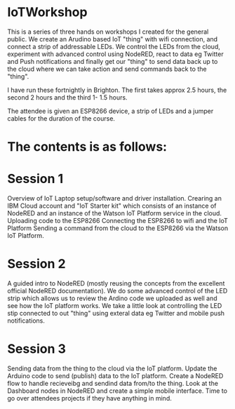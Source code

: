 # IoTWorkshop

This is a series of three hands on workshops I created for the general public. We create an Arudino based IoT "thing" with wifi connection, and connect a strip of addressable LEDs. We control the LEDs from the cloud, experiment with advanced control using NodeRED, react to data eg Twitter and Push notifications and finally get our "thing" to send data back up to the cloud where we can take action and send commands back to the "thing".

I have run these fortnightly in Brighton. The first takes approx 2.5 hours, the second 2 hours and the third 1- 1.5 hours.

The attendee is given an ESP8266 device, a strip of LEDs and a jumper cables for the duration of the course.

# The contents is as follows:

# Session 1
Overview of IoT
Laptop setup/software and driver installation.
Crearing an IBM Cloud account and "IoT Starter kit" which consists of an instance of NodeRED and an instance of the Watson IoT Platform service in the cloud.
Uploading code to the ESP8266
Connecting the ESP8266 to wifi and the IoT Platform
Sending a command from the cloud to the ESP8266 via the Watson IoT Platform.

# Session 2
A guided intro to NodeRED (mostly reusing the concepts from the excellent official NodeRED documentation).
We do some advanced control of the LED strip which allows us to review the Ardino code we uploaded as well and see how the IoT platform works.
We take a little look at controlling the LED stip connected to out "thing" using exteral data eg Twitter and mobile push notifications.

# Session 3
Sending data from the thing to the cloud via the IoT platform.
Update the Arduino code to send (publish) data to the IoT platform.
Create a NodeRED flow to handle recieveibg and sendind data from/to the thing.
Look at the Dashboard nodes in NodeRED and create a simple mobile interface.
Time to go over attendees projects if they have anything in mind.
